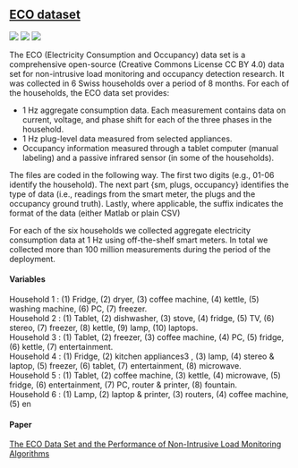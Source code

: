 ## [ECO dataset](http://vs.inf.ethz.ch/res/show.html?what=eco-data)

![](https://img.shields.io/badge/sector-power-skyblue.svg) ![](https://img.shields.io/badge/labeled-yes-blue.svg) ![](https://img.shields.io/badge/simulation-no-red.svg)

The ECO (Electricity Consumption and Occupancy) data set is a comprehensive open-source (Creative Commons License CC BY 4.0) data set for non-intrusive load monitoring and occupancy detection research. It was collected in 6 Swiss households over a period of 8 months. For each of the households, the ECO data set provides:

- 1 Hz aggregate consumption data. Each measurement contains data on current, voltage, and phase shift for each of the three phases in the household.
- 1 Hz plug-level data measured from selected appliances.
- Occupancy information measured through a tablet computer (manual labeling) and a passive infrared sensor (in some of the households).

The files are coded in the following way. The first two digits (e.g., 01-06 identify the household). The next part {sm, plugs, occupancy} identifies the type of data (i.e., readings from the smart meter, the plugs and the occupancy ground truth). Lastly, where applicable, the suffix indicates the format of the data (either Matlab or plain CSV)

For each of the six households we collected aggregate electricity consumption data at 1 Hz using off-the-shelf smart meters. In total we collected more than 100 million measurements during the period of the deployment.

#### Variables

Household 1 : (1) Fridge, (2) dryer, (3) coffee machine, (4) kettle, (5) washing machine, (6) PC, (7) freezer.   
Household 2 : (1) Tablet, (2) dishwasher, (3) stove, (4) fridge, (5) TV, (6) stereo, (7) freezer, (8) kettle, (9) lamp, (10) laptops.  
Household 3 : (1) Tablet, (2) freezer, (3) coffee machine, (4) PC, (5) fridge, (6) kettle, (7) entertainment.  
Household 4 : (1) Fridge, (2) kitchen appliances3 , (3) lamp, (4) stereo & laptop, (5) freezer, (6) tablet, (7) entertainment, (8) microwave.  
Household 5 : (1) Tablet, (2) coffee machine, (3) kettle, (4) microwave, (5) fridge, (6) entertainment, (7) PC, router & printer, (8) fountain.  
Household 6 : (1) Lamp, (2) laptop & printer, (3) routers, (4) coffee machine, (5) en     

#### Paper

[The ECO Data Set and the Performance of Non-Intrusive Load Monitoring Algorithms](https://www.vs.inf.ethz.ch/publ/papers/beckel-2014-nilm.pdf)